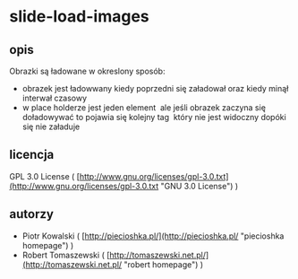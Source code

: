 # slide-load-images

## opis

Obrazki są ładowane w okreslony sposób:
- obrazek jest ładowwany kiedy poprzedni się załadował oraz kiedy minął interwał czasowy
- w place holderze jest jeden element <img> ale jeśli obrazek zaczyna się doładowywać to pojawia się kolejny tag <img> który nie jest widoczny dopóki się nie załaduje

## licencja

GPL 3.0 License ( [http://www.gnu.org/licenses/gpl-3.0.txt](http://www.gnu.org/licenses/gpl-3.0.txt "GNU 3.0 License") )

## autorzy

* Piotr Kowalski ( [http://piecioshka.pl/](http://piecioshka.pl/ "piecioshka homepage") )
* Robert Tomaszewski ( [http://tomaszewski.net.pl/](http://tomaszewski.net.pl/ "robert homepage") )